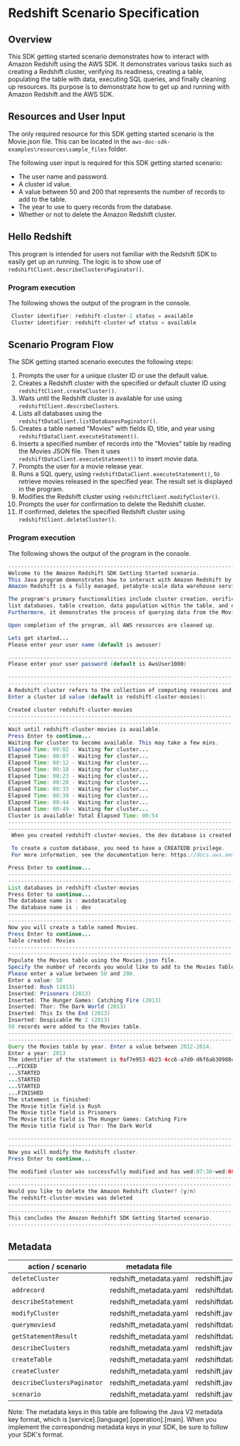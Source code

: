 # Redshift Scenario Specification

## Overview
This SDK getting started scenario demonstrates how to interact with Amazon Redshift using the AWS SDK. It demonstrates various tasks such as creating a Redshift cluster, verifying its readiness, creating a table, populating the table with data, executing SQL queries, and finally cleaning up resources. Its purpose is to demonstrate how to get up and running with Amazon Redshift and the AWS SDK.

## Resources and User Input
The only required resource for this SDK getting started scenario is the Movie.json file. This can be located in the `aws-doc-sdk-examples\resources\sample_files` folder.

The following user input is required for this SDK getting started scenario:
- The user name and password. 
- A cluster id value.
- A value between 50 and 200 that represents the number of records to add to the table.
- The year to use to query records from the database.
- Whether or not to delete the Amazon Redshift cluster.

## Hello Redshift
This program is intended for users not familiar with the Redshift SDK to easily get up an running. The logic is to show use of `redshiftClient.describeClustersPaginator()`.

### Program execution
The following shows the output of the program in the console. 

``` java 
 Cluster identifier: redshift-cluster-1 status = available
 Cluster identifier: redshift-cluster-wf status = available
```

## Scenario Program Flow
The SDK getting started scenario executes the following steps:
1. Prompts the user for a unique cluster ID or use the default value.
2. Creates a Redshift cluster with the specified or default cluster ID using `redshiftClient.createCluster()`.
3. Waits until the Redshift cluster is available for use using `redshiftClient.describeClusters`.
4. Lists all databases using the `redshiftDataClient.listDatabasesPaginator()`.   
5. Creates a table named "Movies" with fields ID, title, and year using `redshiftDataClient.executeStatement()`.
6. Inserts a specified number of records into the "Movies" table by reading the Movies JSON file. Then it uses `redshiftDataClient.executeStatement()` to insert movie data.
7. Prompts the user for a movie release year.
8. Runs a SQL query, using `redshiftDataClient.executeStatement()`, to retrieve movies released in the specified year. The result set is displayed in the program.
9. Modifies the Redshift cluster using `redshiftClient.modifyCluster()`. 
10. Prompts the user for confirmation to delete the Redshift cluster.
11. If confirmed, deletes the specified Redshift cluster using `redshiftClient.deleteCluster()`.

### Program execution
The following shows the output of the program in the console. 

``` java
--------------------------------------------------------------------------------
Welcome to the Amazon Redshift SDK Getting Started scenario.
This Java program demonstrates how to interact with Amazon Redshift by using the AWS SDK for Java (v2). 
Amazon Redshift is a fully managed, petabyte-scale data warehouse service hosted in the cloud.

The program's primary functionalities include cluster creation, verification of cluster readiness, 
list databases, table creation, data population within the table, and execution of SQL statements.
Furthermore, it demonstrates the process of querying data from the Movie table. 

Upon completion of the program, all AWS resources are cleaned up.

Lets get started...
Please enter your user name (default is awsuser)

--------------------------------------------------------------------------------
Please enter your user password (default is AwsUser1000)

--------------------------------------------------------------------------------
--------------------------------------------------------------------------------
A Redshift cluster refers to the collection of computing resources and storage that work together to process and analyze large volumes of data.
Enter a cluster id value (default is redshift-cluster-movies): 

Created cluster redshift-cluster-movies
--------------------------------------------------------------------------------
--------------------------------------------------------------------------------
Wait until redshift-cluster-movies is available.
Press Enter to continue...
Waiting for cluster to become available. This may take a few mins.
Elapsed Time: 00:02 - Waiting for cluster... 
Elapsed Time: 00:07 - Waiting for cluster... 
Elapsed Time: 00:12 - Waiting for cluster... 
Elapsed Time: 00:18 - Waiting for cluster... 
Elapsed Time: 00:23 - Waiting for cluster... 
Elapsed Time: 00:28 - Waiting for cluster... 
Elapsed Time: 00:33 - Waiting for cluster... 
Elapsed Time: 00:39 - Waiting for cluster... 
Elapsed Time: 00:44 - Waiting for cluster... 
Elapsed Time: 00:49 - Waiting for cluster... 
Cluster is available! Total Elapsed Time: 00:54
--------------------------------------------------------------------------------
--------------------------------------------------------------------------------
 When you created redshift-cluster-movies, the dev database is created by default and used in this scenario. 

 To create a custom database, you need to have a CREATEDB privilege. 
 For more information, see the documentation here: https://docs.aws.amazon.com/redshift/latest/dg/r_CREATE_DATABASE.html.

Press Enter to continue...
--------------------------------------------------------------------------------
--------------------------------------------------------------------------------
List databases in redshift-cluster-movies
Press Enter to continue...
The database name is : awsdatacatalog
The database name is : dev
--------------------------------------------------------------------------------
--------------------------------------------------------------------------------
Now you will create a table named Movies.
Press Enter to continue...
Table created: Movies
--------------------------------------------------------------------------------
--------------------------------------------------------------------------------
Populate the Movies table using the Movies.json file.
Specify the number of records you would like to add to the Movies Table.
Please enter a value between 50 and 200.
Enter a value: 50
Inserted: Rush (2013)
Inserted: Prisoners (2013)
Inserted: The Hunger Games: Catching Fire (2013)
Inserted: Thor: The Dark World (2013)
Inserted: This Is the End (2013)
Inserted: Despicable Me 2 (2013)
50 records were added to the Movies table. 
--------------------------------------------------------------------------------
--------------------------------------------------------------------------------
Query the Movies table by year. Enter a value between 2012-2014.
Enter a year: 2013
The identifier of the statement is 9af7e953-4b23-4cc6-a7d0-d6f6ab30988c
...PICKED
...STARTED
...STARTED
...STARTED
...FINISHED
The statement is finished!
The Movie title field is Rush
The Movie title field is Prisoners
The Movie title field is The Hunger Games: Catching Fire
The Movie title field is Thor: The Dark World

--------------------------------------------------------------------------------
--------------------------------------------------------------------------------
Now you will modify the Redshift cluster.
Press Enter to continue...

The modified cluster was successfully modified and has wed:07:30-wed:08:00 as the maintenance window
--------------------------------------------------------------------------------
--------------------------------------------------------------------------------
Would you like to delete the Amazon Redshift cluster? (y/n)
The redshift-cluster-movies was deleted
--------------------------------------------------------------------------------
--------------------------------------------------------------------------------
This concludes the Amazon Redshift SDK Getting Started scenario.
--------------------------------------------------------------------------------


```

## Metadata


| action / scenario            | metadata file                | metadata key                            |
|------------------------------|------------------------------|---------------------------------------- |
| `deleteCluster`              | redshift_metadata.yaml       | redshift.java2.delete_cluster.main      |
| `addrecord`                  | redshift_metadata.yaml       | redshiftdata.java2.data_add.record.main |
| `describeStatement`          | redshift_metadata.yaml       | redshiftdata.java2.checkstatement.main  |
| `modifyCluster `             | redshift_metadata.yaml       | redshift.java2.mod_cluster.main         |
| `querymoviesd`               | redshift_metadata.yaml       | redshiftdata.java2.mod_cluster.main     |
| `getStatementResult`         | redshift_metadata.yaml       | redshiftdata.java2.getresults.main      |
| `describeClusters`           | redshift_metadata.yaml       | redshift.java2.describe_cluster.main    |
| `createTable `               | redshift_metadata.yaml       | redshiftdata.java2.create_table.main    |
| `createCluster `             | redshift_metadata.yaml       | redshift.java2.create_cluster.main      |
| `describeClustersPaginator ` | redshift_metadata.yaml       | redshift.java2.hello.main               |
| `scenario`                   | redshift_metadata.yaml       | redshift.java2.scenario.main            |

Note:  The metadata keys in this table are following the Java V2 metadata key format, which is [service].[language].[operation].[main]. When you implement the correspondnig metadata keys in your SDK, be sure to follow your SDK's format. 